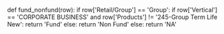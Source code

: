 def fund_nonfund(row):
    if row['Retail/Group'] == 'Group':
        if row['Vertical'] == 'CORPORATE BUSINESS' and row['Products'] != '245-Group Term Life New':
            return 'Fund'
        else:
            return 'Non Fund'
    else:
        return 'NA'

